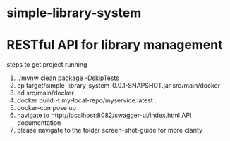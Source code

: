﻿# simple-library-system
# RESTful API for library management 
 steps to get project running
 1. ./mvnw clean package -DskipTests
 2. cp target/simple-library-system-0.0.1-SNAPSHOT.jar src/main/docker
 3. cd src/main/docker
 4. docker build -t my-local-repo/myservice:latest .
 5. docker-compose up
 6. navigate to http://localhost:8082/swagger-ui/index.html API documentation
 7. please navigate to the folder screen-shot-guide for more clarity
